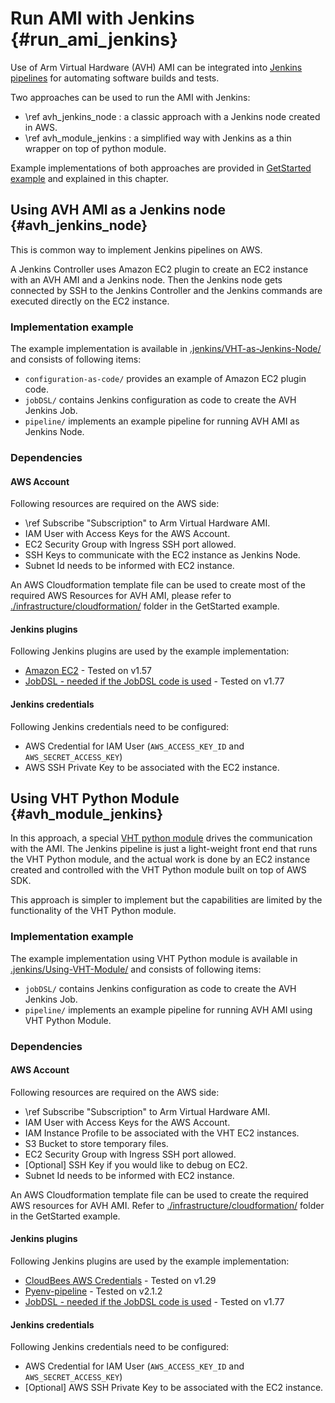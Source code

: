 # Run AMI with Jenkins {#run_ami_jenkins}

Use of Arm Virtual Hardware (AVH) AMI can be integrated into [Jenkins pipelines](https://www.jenkins.io/) for automating software builds and tests.

Two approaches can be used to run the AMI with Jenkins:
- \ref avh_jenkins_node : a classic approach with a Jenkins node created in AWS.
- \ref avh_module_jenkins : a simplified way with Jenkins as a thin wrapper on top of python module.

Example implementations of both approaches are provided in [GetStarted example](https://github.com/ARM-software/VHT-GetStarted/) and explained in this chapter.

## Using AVH AMI as a Jenkins node {#avh_jenkins_node}
This is common way to implement Jenkins pipelines on AWS.

A Jenkins Controller uses Amazon EC2 plugin to create an EC2 instance with an AVH AMI and a Jenkins node. Then the Jenkins node gets connected by SSH to the Jenkins Controller and the Jenkins commands are executed directly on the EC2 instance.

### Implementation example
The example implementation is available in [.jenkins/VHT-as-Jenkins-Node/](https://github.com/ARM-software/VHT-GetStarted/tree/main/.jenkins/VHT-as-Jenkins-Node/) and consists of following items:

- `configuration-as-code/` provides an example of Amazon EC2 plugin code.
- `jobDSL/`  contains Jenkins configuration as code to create the AVH Jenkins Job.
- `pipeline/`  implements an example pipeline for running AVH AMI as Jenkins Node.

### Dependencies
#### AWS Account

Following resources are required on the AWS side:

- \ref Subscribe "Subscription" to Arm Virtual Hardware AMI.
- IAM User with Access Keys for the AWS Account.
- EC2 Security Group with Ingress SSH port allowed.
- SSH Keys to communicate with the EC2 instance as Jenkins Node.
- Subnet Id needs to be informed with EC2 instance.

An AWS Cloudformation template file can be used to create most of the required AWS Resources for AVH AMI, please refer to [./infrastructure/cloudformation/](https://github.com/ARM-software/VHT-GetStarted/tree/main/infrastructure/cloudformation) folder in the GetStarted example.

#### Jenkins plugins
Following Jenkins plugins are used by the example implementation:

- [Amazon EC2](https://plugins.jenkins.io/ec2/) - Tested on v1.57
- [JobDSL - needed if the JobDSL code is used](https://plugins.jenkins.io/job-dsl/) - Tested on v1.77

#### Jenkins credentials
Following Jenkins credentials need to be configured:
- AWS Credential for IAM User (`AWS_ACCESS_KEY_ID` and `AWS_SECRET_ACCESS_KEY`)
- AWS SSH Private Key to be associated with the EC2 instance.

## Using VHT Python Module {#avh_module_jenkins}
In this approach, a special [VHT python module](https://github.com/ARM-software/VHT/tree/main/infrastructure/python_resources) drives the communication with the AMI. The Jenkins pipeline is just a light-weight front end that runs the VHT Python module, and the actual work is done by an EC2 instance created and controlled with the VHT Python module built on top of AWS SDK. 

This approach is simpler to implement but the capabilities are limited by the functionality of the VHT Python module.

### Implementation example
The example implementation using VHT Python module is available in [.jenkins/Using-VHT-Module/](https://github.com/ARM-software/VHT-GetStarted/tree/main/.jenkins/Using-VHT-Module) and consists of following items:

- `jobDSL/`  contains Jenkins configuration as code to create the AVH Jenkins Job.
- `pipeline/`  implements an example pipeline for running AVH AMI using VHT Python Module.

### Dependencies
#### AWS Account

Following resources are required on the AWS side:

- \ref Subscribe "Subscription" to Arm Virtual Hardware AMI.
- IAM User with Access Keys for the AWS Account.
- IAM Instance Profile to be associated with the VHT EC2 instances.
- S3 Bucket to store temporary files.
- EC2 Security Group with Ingress SSH port allowed.
- [Optional] SSH Key if you would like to debug on EC2.
- Subnet Id needs to be informed with EC2 instance.

An AWS Cloudformation template file can be used to create the required AWS resources for AVH AMI. Refer to   [./infrastructure/cloudformation/](https://github.com/ARM-software/VHT-GetStarted/tree/main/infrastructure/cloudformation) folder in the GetStarted example.

#### Jenkins plugins
Following Jenkins plugins are used by the example implementation:

- [CloudBees AWS Credentials](https://plugins.jenkins.io/aws-credentials/) - Tested on v1.29
- [Pyenv-pipeline](https://plugins.jenkins.io/pyenv-pipeline/) - Tested on v2.1.2
- [JobDSL - needed if the JobDSL code is used](https://plugins.jenkins.io/job-dsl/) - Tested on v1.77

#### Jenkins credentials
Following Jenkins credentials need to be configured:
- AWS Credential for IAM User (`AWS_ACCESS_KEY_ID` and `AWS_SECRET_ACCESS_KEY`)
- [Optional] AWS SSH Private Key to be associated with the EC2 instance.
